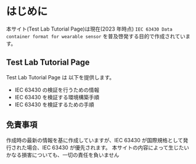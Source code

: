 # はじめに

本サイト(Test Lab Tutorial Page)は現在(2023 年時点) `IEC 63430 Data container format for wearable sensor` を普及啓発する目的で作成されています。

## Test Lab Tutorial Page

Test Lab Tutorial Page は 以下を提供します。

- IEC 63430 の検証を行うための情報
- IEC 63430 を検証する環境構築手順
- IEC 63430 を検証するための手順

## 免責事項

作成時の最新の情報を基に作成していますが、IEC 63430 が国際規格として発行された場合、IEC 63430 が優先されます。
本サイトの内容によって生じたいかなる損害についても、一切の責任を負いません
